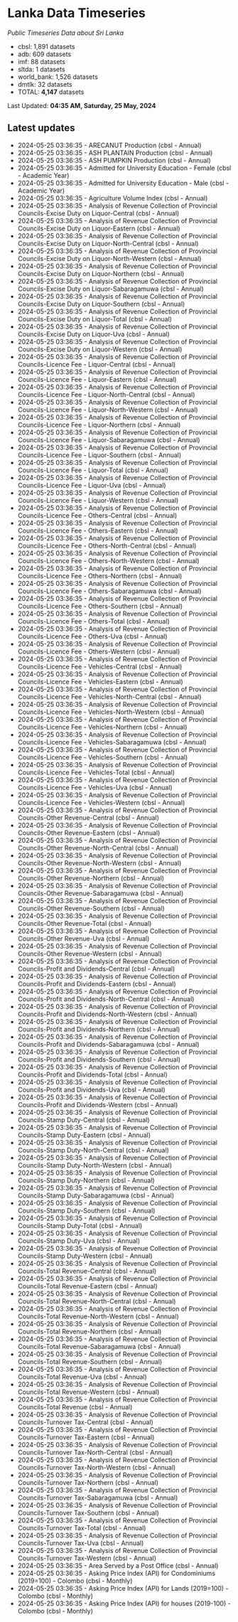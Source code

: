 # Lanka Data Timeseries
*Public Timeseries Data about Sri Lanka*

* cbsl: 1,891 datasets
* adb: 609 datasets
* imf: 88 datasets
* sltda: 1 datasets
* world_bank: 1,526 datasets
* dmtlk: 32 datasets
* TOTAL: **4,147** datasets

Last Updated: **04:35 AM, Saturday, 25 May, 2024**

## Latest updates

* 2024-05-25 03:36:35 - ARECANUT Production (cbsl - Annual)
* 2024-05-25 03:36:35 - ASH PLANTAIN Production (cbsl - Annual)
* 2024-05-25 03:36:35 - ASH PUMPKIN Production (cbsl - Annual)
* 2024-05-25 03:36:35 - Admitted for University Education - Female (cbsl - Academic Year)
* 2024-05-25 03:36:35 - Admitted for University Education - Male (cbsl - Academic Year)
* 2024-05-25 03:36:35 - Agriculture Volume Index (cbsl - Annual)
* 2024-05-25 03:36:35 - Analysis of Revenue Collection of Provincial Councils-Excise Duty on Liquor-Central (cbsl - Annual)
* 2024-05-25 03:36:35 - Analysis of Revenue Collection of Provincial Councils-Excise Duty on Liquor-Eastern (cbsl - Annual)
* 2024-05-25 03:36:35 - Analysis of Revenue Collection of Provincial Councils-Excise Duty on Liquor-North-Central (cbsl - Annual)
* 2024-05-25 03:36:35 - Analysis of Revenue Collection of Provincial Councils-Excise Duty on Liquor-North-Western (cbsl - Annual)
* 2024-05-25 03:36:35 - Analysis of Revenue Collection of Provincial Councils-Excise Duty on Liquor-Northern (cbsl - Annual)
* 2024-05-25 03:36:35 - Analysis of Revenue Collection of Provincial Councils-Excise Duty on Liquor-Sabaragamuwa (cbsl - Annual)
* 2024-05-25 03:36:35 - Analysis of Revenue Collection of Provincial Councils-Excise Duty on Liquor-Southern (cbsl - Annual)
* 2024-05-25 03:36:35 - Analysis of Revenue Collection of Provincial Councils-Excise Duty on Liquor-Total (cbsl - Annual)
* 2024-05-25 03:36:35 - Analysis of Revenue Collection of Provincial Councils-Excise Duty on Liquor-Uva (cbsl - Annual)
* 2024-05-25 03:36:35 - Analysis of Revenue Collection of Provincial Councils-Excise Duty on Liquor-Western (cbsl - Annual)
* 2024-05-25 03:36:35 - Analysis of Revenue Collection of Provincial Councils-Licence Fee - Liquor-Central (cbsl - Annual)
* 2024-05-25 03:36:35 - Analysis of Revenue Collection of Provincial Councils-Licence Fee - Liquor-Eastern (cbsl - Annual)
* 2024-05-25 03:36:35 - Analysis of Revenue Collection of Provincial Councils-Licence Fee - Liquor-North-Central (cbsl - Annual)
* 2024-05-25 03:36:35 - Analysis of Revenue Collection of Provincial Councils-Licence Fee - Liquor-North-Western (cbsl - Annual)
* 2024-05-25 03:36:35 - Analysis of Revenue Collection of Provincial Councils-Licence Fee - Liquor-Northern (cbsl - Annual)
* 2024-05-25 03:36:35 - Analysis of Revenue Collection of Provincial Councils-Licence Fee - Liquor-Sabaragamuwa (cbsl - Annual)
* 2024-05-25 03:36:35 - Analysis of Revenue Collection of Provincial Councils-Licence Fee - Liquor-Southern (cbsl - Annual)
* 2024-05-25 03:36:35 - Analysis of Revenue Collection of Provincial Councils-Licence Fee - Liquor-Total (cbsl - Annual)
* 2024-05-25 03:36:35 - Analysis of Revenue Collection of Provincial Councils-Licence Fee - Liquor-Uva (cbsl - Annual)
* 2024-05-25 03:36:35 - Analysis of Revenue Collection of Provincial Councils-Licence Fee - Liquor-Western (cbsl - Annual)
* 2024-05-25 03:36:35 - Analysis of Revenue Collection of Provincial Councils-Licence Fee - Others-Central (cbsl - Annual)
* 2024-05-25 03:36:35 - Analysis of Revenue Collection of Provincial Councils-Licence Fee - Others-Eastern (cbsl - Annual)
* 2024-05-25 03:36:35 - Analysis of Revenue Collection of Provincial Councils-Licence Fee - Others-North-Central (cbsl - Annual)
* 2024-05-25 03:36:35 - Analysis of Revenue Collection of Provincial Councils-Licence Fee - Others-North-Western (cbsl - Annual)
* 2024-05-25 03:36:35 - Analysis of Revenue Collection of Provincial Councils-Licence Fee - Others-Northern (cbsl - Annual)
* 2024-05-25 03:36:35 - Analysis of Revenue Collection of Provincial Councils-Licence Fee - Others-Sabaragamuwa (cbsl - Annual)
* 2024-05-25 03:36:35 - Analysis of Revenue Collection of Provincial Councils-Licence Fee - Others-Southern (cbsl - Annual)
* 2024-05-25 03:36:35 - Analysis of Revenue Collection of Provincial Councils-Licence Fee - Others-Total (cbsl - Annual)
* 2024-05-25 03:36:35 - Analysis of Revenue Collection of Provincial Councils-Licence Fee - Others-Uva (cbsl - Annual)
* 2024-05-25 03:36:35 - Analysis of Revenue Collection of Provincial Councils-Licence Fee - Others-Western (cbsl - Annual)
* 2024-05-25 03:36:35 - Analysis of Revenue Collection of Provincial Councils-Licence Fee - Vehicles-Central (cbsl - Annual)
* 2024-05-25 03:36:35 - Analysis of Revenue Collection of Provincial Councils-Licence Fee - Vehicles-Eastern (cbsl - Annual)
* 2024-05-25 03:36:35 - Analysis of Revenue Collection of Provincial Councils-Licence Fee - Vehicles-North-Central (cbsl - Annual)
* 2024-05-25 03:36:35 - Analysis of Revenue Collection of Provincial Councils-Licence Fee - Vehicles-North-Western (cbsl - Annual)
* 2024-05-25 03:36:35 - Analysis of Revenue Collection of Provincial Councils-Licence Fee - Vehicles-Northern (cbsl - Annual)
* 2024-05-25 03:36:35 - Analysis of Revenue Collection of Provincial Councils-Licence Fee - Vehicles-Sabaragamuwa (cbsl - Annual)
* 2024-05-25 03:36:35 - Analysis of Revenue Collection of Provincial Councils-Licence Fee - Vehicles-Southern (cbsl - Annual)
* 2024-05-25 03:36:35 - Analysis of Revenue Collection of Provincial Councils-Licence Fee - Vehicles-Total (cbsl - Annual)
* 2024-05-25 03:36:35 - Analysis of Revenue Collection of Provincial Councils-Licence Fee - Vehicles-Uva (cbsl - Annual)
* 2024-05-25 03:36:35 - Analysis of Revenue Collection of Provincial Councils-Licence Fee - Vehicles-Western (cbsl - Annual)
* 2024-05-25 03:36:35 - Analysis of Revenue Collection of Provincial Councils-Other Revenue-Central (cbsl - Annual)
* 2024-05-25 03:36:35 - Analysis of Revenue Collection of Provincial Councils-Other Revenue-Eastern (cbsl - Annual)
* 2024-05-25 03:36:35 - Analysis of Revenue Collection of Provincial Councils-Other Revenue-North-Central (cbsl - Annual)
* 2024-05-25 03:36:35 - Analysis of Revenue Collection of Provincial Councils-Other Revenue-North-Western (cbsl - Annual)
* 2024-05-25 03:36:35 - Analysis of Revenue Collection of Provincial Councils-Other Revenue-Northern (cbsl - Annual)
* 2024-05-25 03:36:35 - Analysis of Revenue Collection of Provincial Councils-Other Revenue-Sabaragamuwa (cbsl - Annual)
* 2024-05-25 03:36:35 - Analysis of Revenue Collection of Provincial Councils-Other Revenue-Southern (cbsl - Annual)
* 2024-05-25 03:36:35 - Analysis of Revenue Collection of Provincial Councils-Other Revenue-Total (cbsl - Annual)
* 2024-05-25 03:36:35 - Analysis of Revenue Collection of Provincial Councils-Other Revenue-Uva (cbsl - Annual)
* 2024-05-25 03:36:35 - Analysis of Revenue Collection of Provincial Councils-Other Revenue-Western (cbsl - Annual)
* 2024-05-25 03:36:35 - Analysis of Revenue Collection of Provincial Councils-Profit and Dividends-Central (cbsl - Annual)
* 2024-05-25 03:36:35 - Analysis of Revenue Collection of Provincial Councils-Profit and Dividends-Eastern (cbsl - Annual)
* 2024-05-25 03:36:35 - Analysis of Revenue Collection of Provincial Councils-Profit and Dividends-North-Central (cbsl - Annual)
* 2024-05-25 03:36:35 - Analysis of Revenue Collection of Provincial Councils-Profit and Dividends-North-Western (cbsl - Annual)
* 2024-05-25 03:36:35 - Analysis of Revenue Collection of Provincial Councils-Profit and Dividends-Northern (cbsl - Annual)
* 2024-05-25 03:36:35 - Analysis of Revenue Collection of Provincial Councils-Profit and Dividends-Sabaragamuwa (cbsl - Annual)
* 2024-05-25 03:36:35 - Analysis of Revenue Collection of Provincial Councils-Profit and Dividends-Southern (cbsl - Annual)
* 2024-05-25 03:36:35 - Analysis of Revenue Collection of Provincial Councils-Profit and Dividends-Total (cbsl - Annual)
* 2024-05-25 03:36:35 - Analysis of Revenue Collection of Provincial Councils-Profit and Dividends-Uva (cbsl - Annual)
* 2024-05-25 03:36:35 - Analysis of Revenue Collection of Provincial Councils-Profit and Dividends-Western (cbsl - Annual)
* 2024-05-25 03:36:35 - Analysis of Revenue Collection of Provincial Councils-Stamp Duty-Central (cbsl - Annual)
* 2024-05-25 03:36:35 - Analysis of Revenue Collection of Provincial Councils-Stamp Duty-Eastern (cbsl - Annual)
* 2024-05-25 03:36:35 - Analysis of Revenue Collection of Provincial Councils-Stamp Duty-North-Central (cbsl - Annual)
* 2024-05-25 03:36:35 - Analysis of Revenue Collection of Provincial Councils-Stamp Duty-North-Western (cbsl - Annual)
* 2024-05-25 03:36:35 - Analysis of Revenue Collection of Provincial Councils-Stamp Duty-Northern (cbsl - Annual)
* 2024-05-25 03:36:35 - Analysis of Revenue Collection of Provincial Councils-Stamp Duty-Sabaragamuwa (cbsl - Annual)
* 2024-05-25 03:36:35 - Analysis of Revenue Collection of Provincial Councils-Stamp Duty-Southern (cbsl - Annual)
* 2024-05-25 03:36:35 - Analysis of Revenue Collection of Provincial Councils-Stamp Duty-Total (cbsl - Annual)
* 2024-05-25 03:36:35 - Analysis of Revenue Collection of Provincial Councils-Stamp Duty-Uva (cbsl - Annual)
* 2024-05-25 03:36:35 - Analysis of Revenue Collection of Provincial Councils-Stamp Duty-Western (cbsl - Annual)
* 2024-05-25 03:36:35 - Analysis of Revenue Collection of Provincial Councils-Total Revenue-Central (cbsl - Annual)
* 2024-05-25 03:36:35 - Analysis of Revenue Collection of Provincial Councils-Total Revenue-Eastern (cbsl - Annual)
* 2024-05-25 03:36:35 - Analysis of Revenue Collection of Provincial Councils-Total Revenue-North-Central (cbsl - Annual)
* 2024-05-25 03:36:35 - Analysis of Revenue Collection of Provincial Councils-Total Revenue-North-Western (cbsl - Annual)
* 2024-05-25 03:36:35 - Analysis of Revenue Collection of Provincial Councils-Total Revenue-Northern (cbsl - Annual)
* 2024-05-25 03:36:35 - Analysis of Revenue Collection of Provincial Councils-Total Revenue-Sabaragamuwa (cbsl - Annual)
* 2024-05-25 03:36:35 - Analysis of Revenue Collection of Provincial Councils-Total Revenue-Southern (cbsl - Annual)
* 2024-05-25 03:36:35 - Analysis of Revenue Collection of Provincial Councils-Total Revenue-Uva (cbsl - Annual)
* 2024-05-25 03:36:35 - Analysis of Revenue Collection of Provincial Councils-Total Revenue-Western (cbsl - Annual)
* 2024-05-25 03:36:35 - Analysis of Revenue Collection of Provincial Councils-Total Revenue (cbsl - Annual)
* 2024-05-25 03:36:35 - Analysis of Revenue Collection of Provincial Councils-Turnover Tax-Central (cbsl - Annual)
* 2024-05-25 03:36:35 - Analysis of Revenue Collection of Provincial Councils-Turnover Tax-Eastern (cbsl - Annual)
* 2024-05-25 03:36:35 - Analysis of Revenue Collection of Provincial Councils-Turnover Tax-North-Central (cbsl - Annual)
* 2024-05-25 03:36:35 - Analysis of Revenue Collection of Provincial Councils-Turnover Tax-North-Western (cbsl - Annual)
* 2024-05-25 03:36:35 - Analysis of Revenue Collection of Provincial Councils-Turnover Tax-Northern (cbsl - Annual)
* 2024-05-25 03:36:35 - Analysis of Revenue Collection of Provincial Councils-Turnover Tax-Sabaragamuwa (cbsl - Annual)
* 2024-05-25 03:36:35 - Analysis of Revenue Collection of Provincial Councils-Turnover Tax-Southern (cbsl - Annual)
* 2024-05-25 03:36:35 - Analysis of Revenue Collection of Provincial Councils-Turnover Tax-Total (cbsl - Annual)
* 2024-05-25 03:36:35 - Analysis of Revenue Collection of Provincial Councils-Turnover Tax-Uva (cbsl - Annual)
* 2024-05-25 03:36:35 - Analysis of Revenue Collection of Provincial Councils-Turnover Tax-Western (cbsl - Annual)
* 2024-05-25 03:36:35 - Area Served by a Post Office (cbsl - Annual)
* 2024-05-25 03:36:35 - Asking Price Index (API) for Condominiums (2019=100) - Colombo (cbsl - Monthly)
* 2024-05-25 03:36:35 - Asking Price Index (API) for Lands (2019=100) - Colombo (cbsl - Monthly)
* 2024-05-25 03:36:35 - Asking Price Index (API) for houses (2019-100) - Colombo (cbsl - Monthly)